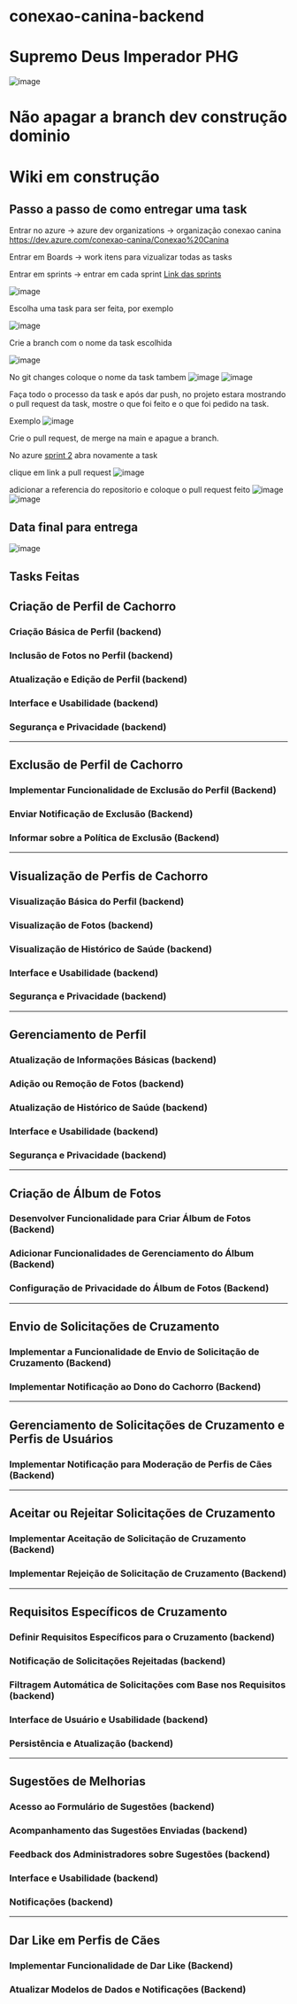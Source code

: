 # conexao-canina-backend
# Supremo Deus Imperador PHG
![image](https://github.com/user-attachments/assets/0ec15b10-9627-4c01-b1e4-2c00d451ed3a)

# Não apagar a branch dev construção dominio 
# Wiki em construção 
## Passo a passo de como entregar uma task 

 Entrar no azure -> azure dev organizations -> organização conexao canina 
 https://dev.azure.com/conexao-canina/Conexao%20Canina


 Entrar em Boards -> work itens para vizualizar todas as tasks 

 Entrar em sprints -> entrar em cada sprint 
[Link das sprints](https://dev.azure.com/conexao-canina/Conexao%20Canina/_sprints/taskboard/Conexao%20Canina%20Team/Conexao%20Canina/Iteration%201%20-%20Gerenciamento%20de%20Perfis)

![image](https://github.com/user-attachments/assets/ab702e47-de18-4cc9-a33a-d0a7bb8e6f01)


Escolha uma task para ser feita, por exemplo 

![image](https://github.com/user-attachments/assets/6462d20b-25c5-444c-b936-9059c0b36699)


Crie a branch com o nome da task escolhida 

![image](https://github.com/user-attachments/assets/65094f2e-0f55-4e6f-b522-5ec8a3c949a4)


No git changes coloque o nome da task tambem 
![image](https://github.com/user-attachments/assets/68171901-f772-4cc2-991e-28f92fe6df4c)
![image](https://github.com/user-attachments/assets/99effae1-5a0a-4be9-8257-e115df405d9d)


Faça todo o processo da task e após dar push, no projeto estara mostrando o pull request da task, mostre o que foi feito e o que foi pedido na task. 

Exemplo
![image](https://github.com/user-attachments/assets/6c3175e8-dc7e-431f-950f-9c95090230f5)


Crie o pull request, de merge na main e apague a branch.


No azure [sprint 2](https://dev.azure.com/conexao-canina/Conexao%20Canina/_sprints/taskboard/Conexao%20Canina%20Team/Conexao%20Canina/Iteration%202%20-%20Controle%20de%20Acesso%20e%20Feedback)
abra novamente a task

clique em link a pull request 
![image](https://github.com/user-attachments/assets/fda73323-dc3b-4a7d-b6a4-9e0253edbec0)

adicionar a referencia do repositorio e coloque o pull request feito
![image](https://github.com/user-attachments/assets/d1a1fe5b-b362-4798-baa7-9586ef666dc1)
![image](https://github.com/user-attachments/assets/f366fae0-fd46-49b2-94fe-eccc6c7a904b)



## Data final para entrega 
![image](https://github.com/user-attachments/assets/cccf9775-ced3-4881-8f1d-a3f66e2b12eb)



## Tasks Feitas 
##  Criação de Perfil de Cachorro

### Criação Básica de Perfil (backend)
### Inclusão de Fotos no Perfil (backend)
### Atualização e Edição de Perfil (backend)
### Interface e Usabilidade (backend)
### Segurança e Privacidade (backend)

---
## Exclusão de Perfil de Cachorro

### Implementar Funcionalidade de Exclusão do Perfil (Backend)
### Enviar Notificação de Exclusão (Backend)
### Informar sobre a Política de Exclusão (Backend)

---
## Visualização de Perfis de Cachorro

### Visualização Básica do Perfil (backend)
### Visualização de Fotos (backend)
### Visualização de Histórico de Saúde (backend) 
### Interface e Usabilidade (backend) 
### Segurança e Privacidade (backend) 

---
## Gerenciamento de Perfil

### Atualização de Informações Básicas (backend)
### Adição ou Remoção de Fotos (backend)
### Atualização de Histórico de Saúde (backend) 
###  Interface e Usabilidade (backend) 
###  Segurança e Privacidade (backend) 

---
## Criação de Álbum de Fotos 
### Desenvolver Funcionalidade para Criar Álbum de Fotos (Backend) 
### Adicionar Funcionalidades de Gerenciamento do Álbum (Backend) 
### Configuração de Privacidade do Álbum de Fotos (Backend) 

---
## Envio de Solicitações de Cruzamento
### Implementar a Funcionalidade de Envio de Solicitação de Cruzamento (Backend) 
### Implementar Notificação ao Dono do Cachorro (Backend)

---
## Gerenciamento de Solicitações de Cruzamento e Perfis de Usuários
###  Implementar Notificação para Moderação de Perfis de Cães (Backend)
---
## Aceitar ou Rejeitar Solicitações de Cruzamento
### Implementar Aceitação de Solicitação de Cruzamento (Backend) 
### Implementar Rejeição de Solicitação de Cruzamento (Backend) 
---
## Requisitos Específicos de Cruzamento
### Definir Requisitos Específicos para o Cruzamento (backend)
### Notificação de Solicitações Rejeitadas (backend)
### Filtragem Automática de Solicitações com Base nos Requisitos (backend) 
### Interface de Usuário e Usabilidade (backend) 
### Persistência e Atualização (backend) 

---

## Sugestões de Melhorias
### Acesso ao Formulário de Sugestões (backend)
### Acompanhamento das Sugestões Enviadas (backend)
### Feedback dos Administradores sobre Sugestões (backend)
### Interface e Usabilidade (backend)
### Notificações (backend)

---
## Dar Like em Perfis de Cães
### Implementar Funcionalidade de Dar Like (Backend)
### Atualizar Modelos de Dados e Notificações (Backend)

